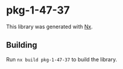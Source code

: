 # pkg-1-47-37

This library was generated with [Nx](https://nx.dev).

## Building

Run `nx build pkg-1-47-37` to build the library.
